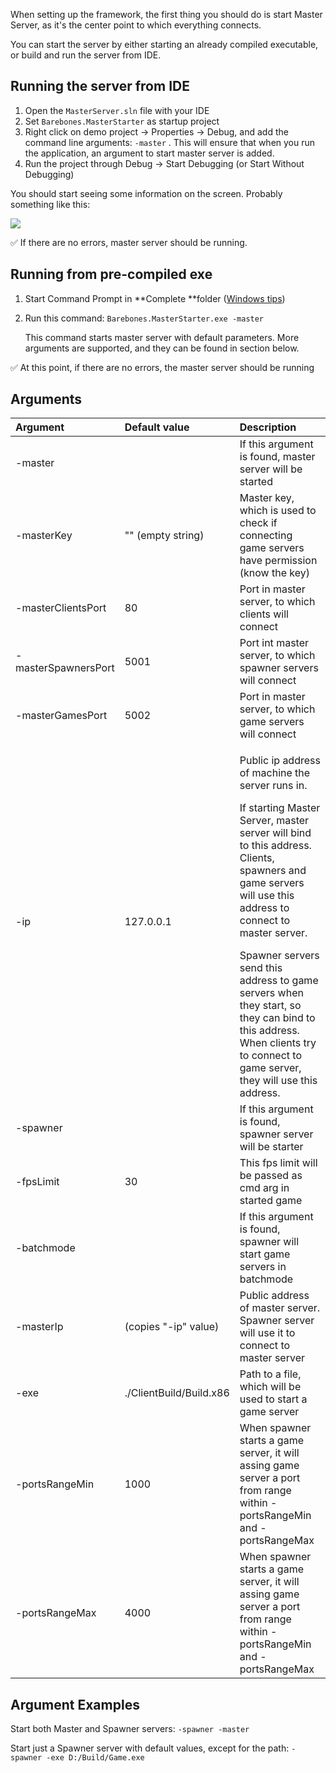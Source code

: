 When setting up the framework, the first thing you should do is start Master Server, as it's the center point to which everything connects.

You can start the server by either starting an already compiled executable, or build and run the server from IDE.

## Running the server from IDE

1. Open the `MasterServer.sln` file with your IDE
1. Set `Barebones.MasterStarter` as startup project
1. Right click on demo project -> Properties -> Debug, and add the command line arguments: `-master` . This will ensure that when you run the application, an argument to start master server is added.
1. Run the project through Debug -> Start Debugging (or Start Without Debugging)

You should start seeing some information on the screen. Probably something like this: 

![](http://i.imgur.com/iHpKJl2.png)

:white_check_mark: If there are no errors, master server should be running. 

## Running from pre-compiled exe

1. Start Command Prompt in **Complete **folder ([Windows tips](http://superuser.com/questions/946860/how-to-open-windows-cmd-so-that-it-starts-in-the-current-folder))
2. Run this command: 
    `Barebones.MasterStarter.exe -master`

    This command starts master server with default parameters. More arguments are supported, and they can be found in section below. 

:white_check_mark: At this point, if there are no errors, the master server should be running

## Arguments

| Argument | Default value | Description |
|:------------- |:-------------|:-----|
| -master |  | If this argument is found, master server will be started | 
| -masterKey | "" (empty string) | Master key, which is used to check if connecting game servers have permission (know the key) | 
| -masterClientsPort | 80 | Port in master server, to which clients will connect | 
| -masterSpawnersPort | 5001 | Port int master server, to which spawner servers will connect | 
| -masterGamesPort | 5002 | Port in master server, to which game servers will connect | 
| -ip | 127.0.0.1 | <p>Public ip address of machine the server runs in.</p> <p>If starting Master Server, master server will bind to this address. Clients, spawners and game servers will use this address to connect to master server.</p> Spawner servers send this address to game servers when they start, so they can bind to this address. When clients try to connect to game server, they will use this address.| 
| -spawner |  | If this argument is found, spawner server will be starter | 
| -fpsLimit | 30 | This fps limit will be passed as cmd arg in started game | 
| -batchmode |  | If this argument is found, spawner will start game servers in batchmode | 
| -masterIp | (copies "-ip" value) | Public address of master server. Spawner server will use it to connect to master server | 
| -exe | ./ClientBuild/Build.x86 | Path to a file, which will be used to start a game server | 
| -portsRangeMin | 1000 | When spawner starts a game server, it will assing game server a port from range within -portsRangeMin and -portsRangeMax | 
| -portsRangeMax | 4000 | When spawner starts a game server, it will assing game server a port from range within -portsRangeMin and -portsRangeMax | 

## Argument Examples

Start both Master and Spawner servers:
     `-spawner -master`

Start just a Spawner server with default values, except for the path:
    `-spawner -exe D:/Build/Game.exe`


